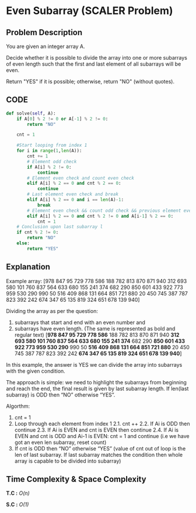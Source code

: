 # Even Subarray (SCALER Problem)

## Problem Description
You are given an integer array A.

Decide whether it is possible to divide the array into one or more subarrays of even length such that the first and last element of all subarrays will be even.

Return "YES" if it is possible; otherwise, return "NO" (without quotes).

## CODE
```Python
def solve(self, A):
    if A[0] % 2 != 0 or A[-1] % 2 != 0:
        return "NO"

    cnt = 1

    #Start looping from index 1
    for i in range(1,len(A)):
        cnt += 1
        # Element odd check
        if A[i] % 2 != 0:
            continue
        # Element even check and count even check
        elif A[i] % 2 == 0 and cnt % 2 == 0:
            continue
        # Last element even check and break
        elif A[i] % 2 == 0 and i == len(A)-1:
            break
        # Element even check && count odd check && previous element even check
        elif A[i] % 2 == 0 and cnt % 2 != 0 and A[i-1] % 2 == 0:
            cnt = 1
    # Conclusion upon last subarray l
    if cnt % 2 != 0:
        return "NO"
    else:
        return "YES"
```

## Explanation
Example array: [978 847 95 729 778 586 188 782 813 870 871 940 312 693 580 101 760 837 564 633 680 155 241 374 682 290 850 601 433 922 773 959 530 290 990 50 516 409 868 131 664 851 721 880 20 450 745 387 787 823 392 242 674 347 65 135 819 324 651 678 139 940]


Dividing the array as per the question: 
1. subarrays that start and end with an even number and 
2. subarrays have even length.
(The same is represented as bold and regular text)
[**978 847 95 729 778 586** 188 782 813 870 871 940 **312 693 580 101 760 837 564 633 680 155 241 374** 682 290 **850 601 433 922 773 959 530 290** 990 50 **516 409 868 131 664 851 721 880** 20 450 745 387 787 823 392 242 **674 347 65 135 819 324 651 678 139 940**]

In this example, the answer is YES we can divide the array into subarrays with the given condition.

The approach is simple: we need to highlight the subarrays from beginning and reach the end, the final result is given by last subarray length. If len(last subarray) is ODD then “NO” otherwise “YES”.

Algorthm:
1. cnt = 1
2. Loop through each element from index 1
2.1. cnt ++
2.2. If Ai is ODD then continue
2.3. If Ai is EVEN and cnt is EVEN then continue
2.4. If Ai is EVEN and cnt is ODD and  Ai-1 is EVEN: cnt = 1 and continue (i.e we have got an even len subarray, reset count)
3. If cnt is ODD then “NO” otherwise “YES” (value of cnt out of loop is the len of last subarray. If last subarray matches the condition then whole array is capable to be divided into subarray)

## Time Complexity & Space Complexity
**T.C :** _O(n)_

**S.C :** _O(1)_
